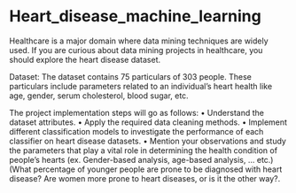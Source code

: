 # Heart_disease_machine_learning
Healthcare is a major domain where data mining techniques are widely used. If
you are curious about data mining projects in healthcare, you should explore the
heart disease dataset.

Dataset: The dataset contains 75 particulars of 303 people. These particulars
include parameters related to an individual’s heart health like age, gender, serum
cholesterol, blood sugar, etc.

The project implementation steps will go as follows:
• Understand the dataset attributes.
• Apply the required data cleaning methods.
• Implement different classification models to investigate the performance of
each classifier on heart disease datasets.
• Mention your observations and study the parameters that play a vital role
in determining the health condition of people’s hearts (ex. Gender-based
analysis, age-based analysis, ... etc.)
(What percentage of younger people are prone to be diagnosed with heart
disease?
Are women more prone to heart diseases, or is it the other way?.
